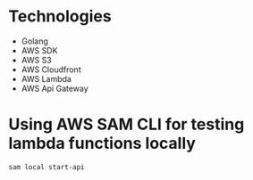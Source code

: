 # Technologies

- Golang
- AWS SDK
- AWS S3
- AWS Cloudfront
- AWS Lambda
- AWS Api Gateway

# Using AWS SAM CLI for testing lambda functions locally

```bash
sam local start-api
```